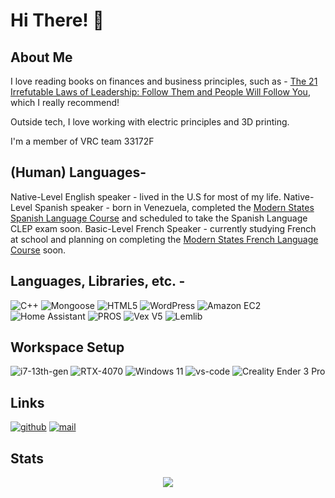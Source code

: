 # Hi There! 👋

## About Me

  I love reading books on finances and business principles, such as - [The 21 Irrefutable Laws of Leadership: Follow Them and People Will Follow You](https://www.amazon.com/gp/product/1400236169/ref=ppx_yo_dt_b_search_asin_title?ie=UTF8&psc=1), which I really recommend! 

  Outside tech, I love working with electric principles and 3D printing. 

  I'm a member of VRC team 33172F

## (Human) Languages- 

  Native-Level English speaker - lived in the U.S for most of my life.
  Native-Level Spanish speaker - born in Venezuela, completed the [Modern States Spanish Language Course](https://learn.modernstates.org/d2l/awards/assertions/8967/view) and scheduled to take the Spanish Language CLEP exam soon.
  Basic-Level French Speaker - currently studying French at school and planning on completing the [Modern States French Language Course](https://learn.modernstates.org/d2l/le/discovery/view/course/6720) soon.

## Languages, Libraries, etc. -

   ![C++](https://img.shields.io/badge/c++-%2300599C.svg?style=for-the-badge&logo=c%2B%2B&logoColor=white)
   ![Mongoose](https://img.shields.io/badge/-Mongoose-F04D35?logo=mongoosedotws&logoColor=white&style=for-the-badge)
   ![HTML5](https://img.shields.io/badge/html5-%23E34F26.svg?style=for-the-badge&logo=html5&logoColor=white)
   ![WordPress](https://img.shields.io/badge/WordPress-%23117AC9.svg?style=for-the-badge&logo=WordPress&logoColor=white)
   ![Amazon EC2](https://img.shields.io/badge/Amazon%20EC2-FF9900?style=for-the-badge&logo=amazonec2&logoColor=white)
   ![Home Assistant](https://img.shields.io/badge/-Home%20Assistant-18BCF2?style=for-the-badge&logo=homeassistant&logoColor=white)
   ![PROS](https://img.shields.io/badge/-PROS-CCA352?logo=&style=for-the-badge)
   ![Vex V5](https://img.shields.io/badge/-Vexcode-EE3124?logo=&style=for-the-badge)
   ![Lemlib](https://img.shields.io/badge/-Lemlib-00c852?logo=&style=for-the-badge)

## Workspace Setup

  ![i7-13th-gen](https://img.shields.io/badge/Intel-Core_i_13th-0071C5?style=for-the-badge&logo=intel&logoColor=white)
  ![RTX-4070](https://img.shields.io/badge/NVIDIA-RTX_4070-76B900?style=for-the-badge&logo=nvidia&logoColor=white)
  ![Windows 11](https://img.shields.io/badge/Windows_11-0078D6?style=for-the-badge&logo=windows&logoColor=white)
  ![vs-code](https://img.shields.io/badge/VS_Code-007ACC?style=for-the-badge&logo=Visual-Studio-Code&logoColor=white)
  ![Creality Ender 3 Pro](https://img.shields.io/badge/-Ender%203%20Pro-000000?style=for-the-badge&logo=creality)

## Links

  [![github](https://img.shields.io/badge/GitHub-000000?style=for-the-badge&logo=GitHub&logoColor=white)](https://github.com/edwrdq)
  [![mail](https://img.shields.io/badge/EMail-6D4AFF?style=for-the-badge&logo=protonmail&logoColor=white)](mailto:edwardquintero@protonmail.com)

## Stats

<div align="center">
  <picture>
    <source
      srcset="https://github-readme-stats.vercel.app/api?username=edwrdq&show_icons=true&theme=github_dark"
      media="(prefers-color-scheme: dark)"
    />
    <source
      srcset="https://github-readme-stats.vercel.app/api?username=edwrdq&show_icons=true&theme=graywhite"
      media="(prefers-color-scheme: light), (prefers-color-scheme: no-preference)"
    />
    <img src="https://github-readme-stats.vercel.app/api?username=anuraghazra&show_icons=true" />
  </picture>
</div>

